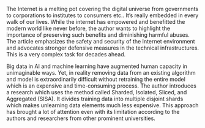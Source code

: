 The Internet is a melting pot covering the digital universe from governments to corporations to institutes to consumers etc.. It’s really embedded in every walk of our lives. While the internet has empowered and benefitted the modern world like never before, the author wants to highlight the importance of preserving such benefits and diminishing harmful abuses. The article emphasizes the safety and security of the Internet environment and advocates stronger defensive measures in the technical infrastructures. This is a very complex task for decades ahead.

Big data in AI and machine learning have augmented human capacity in unimaginable ways. Yet, in reality removing data from an existing algorithm and model is extraordinarily difficult without retraining the entire model which is an expensive and time-consuming process. The author introduces a research which uses the method called Sharded, Isolated, Sliced, and Aggregated (SISA). It divides training data into multiple disjoint shards which makes unlearning data elements much less expensive. This approach has brought a lot of attention even with its limitation according to the authors and researchers from other prominent universities.
